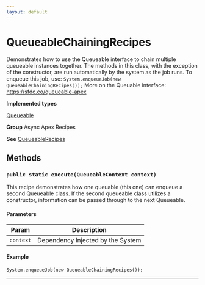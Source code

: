 ```yaml
---
layout: default
---
```

# QueueableChainingRecipes

Demonstrates how to use the Queueable interface
to chain multiple queueable instances together. The methods in this class,
with the exception of the constructor, are run automatically by the system
as the job runs. To enqueue this job, use:
`System.enqueueJob(new QueueableChainingRecipes());`
More on the Queuable interface:
https://sfdc.co/queueable-apex


**Implemented types**

[Queueable](Queueable)


**Group** Async Apex Recipes


**See** [QueueableRecipes](https://github.com/trailheadapps/apex-recipes/wiki/QueueableRecipes)

## Methods
### `public static execute(QueueableContext context)`

This recipe demonstrates how one queuable (this one) can enqueue a second Queueable class. If the second queueable class utilizes a constructor, information can be passed through to the next Queueable.

#### Parameters

|Param|Description|
|---|---|
|`context`|Dependency Injected by the System|

#### Example
```apex
System.enqueueJob(new QueueableChainingRecipes());
```


---

